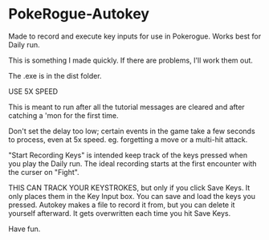 # PokeRogue-Autokey
Made to record and execute key inputs for use in Pokerogue. Works best for Daily run.

This is something I made quickly. If there are problems, I'll work them out. 

The .exe is in the dist folder.

USE 5X SPEED 

This is meant to run after all the tutorial messages are cleared and after catching a 'mon for the first time.

Don't set the delay too low; certain events in the game take a few seconds to process, even at 5x speed.
eg. forgetting a move or a multi-hit attack.

"Start Recording Keys" is intended keep track of the keys pressed when you play the Daily run. The ideal recording starts at the first encounter with the curser on "Fight".

THIS CAN TRACK YOUR KEYSTROKES, but only if you click Save Keys. It only places them in the Key Input box. You can save and load the keys you pressed. Autokey makes a file to record it from, but you can delete it yourself afterward. It gets overwritten each time you hit Save Keys.

Have fun. 


